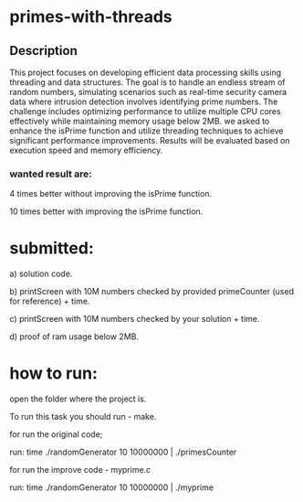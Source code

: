 # primes-with-threads
## Description

This project focuses on developing efficient data processing skills using threading and data structures.
The goal is to handle an endless stream of random numbers, simulating scenarios such as real-time security camera data where intrusion detection involves identifying prime numbers. 
The challenge includes optimizing performance to utilize multiple CPU cores effectively while maintaining memory usage below 2MB.
we asked to enhance the isPrime function and utilize threading techniques to achieve significant performance improvements. Results will be evaluated based on execution speed and memory efficiency.

### wanted result are:

 4 times better without improving the isPrime function.
 
 10 times better with improving the isPrime function. 

# submitted:
a) solution code.

b) printScreen with 10M numbers checked by provided primeCounter (used for reference) + time.

c) printScreen with 10M numbers checked by your solution + time.

d) proof of ram usage below 2MB.

# how to run:
open the folder where the project is.

To run this task you should run - make.

for run the original code;

run: time ./randomGenerator 10 10000000 | ./primesCounter

for run the improve code - myprime.c

run: time ./randomGenerator 10 10000000 | ./myprime































